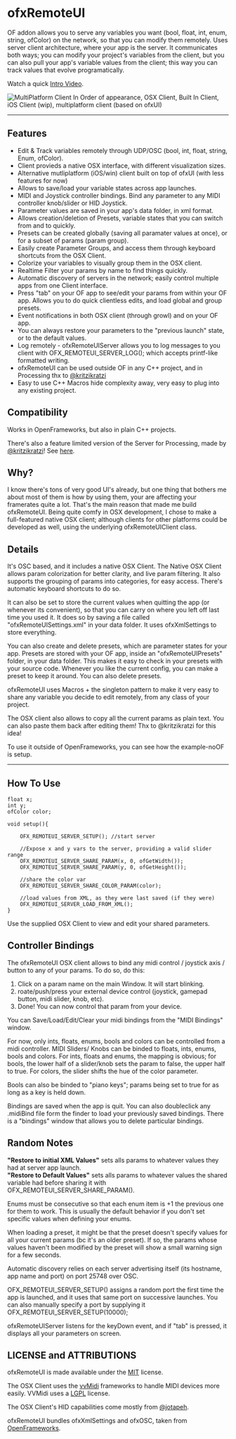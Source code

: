 # ofxRemoteUI


OF addon allows you to serve any variables you want (bool, float, int, enum, string, ofColor) on the network, so that you can modify them remotely. Uses server client architecture, where your app is the server. It communicates both ways; you can modify your project's variables from the client, but you can also pull your app's variable values from the client; this way you can track values that evolve programatically. 

Watch a quick [Intro Video](http://youtu.be/F18f67d_WjU).


![MultiPlatform Client](https://farm4.staticflickr.com/3926/14983323502_4019a37a8f_o_d.png "List of Clients") In Order of appearance, OSX Client, Built In Client, iOS Client (wip), multiplatform client (based on ofxUI)


---

## Features

* Edit & Track variables remotely through UDP/OSC (bool, int, float, string, Enum, ofColor).
* Client provieds a native OSX interface, with different visualization sizes.
* Alternative mutliplatform (iOS/win) client built on top of ofxUI (with less features for now)
* Allows to save/load your variable states across app launches.
* MIDI and Joystick controller bindings. Bind any parameter to any MIDI controller knob/slider or HID Joystick.
* Parameter values are saved in your app's data folder, in xml format.
* Allows creation/deletion of Presets, variable states that you can switch from and to quickly.
* Presets can be created globally (saving all paramater values at once), or for a subset of params (param group).
* Easily create Parameter Groups, and access them through keyboard shortcuts from the OSX Client.
* Colorize your variables to visually group them in the OSX client.
* Realtime Filter your params by name to find things quickly.
* Automatic discovery of servers in the network; easily control multiple apps from one Client interface.
* Press "tab" on your OF app to see/edit your params from within your OF app. Allows you to do quick clientless edits, and load global and group presets.
* Event notifications in both OSX client (through growl) and on your OF app.
* You can always restore your parameters to the "previous launch" state, or to the default values.
* Log remotely - ofxRemoteUIServer allows you to log messages to you client with OFX_REMOTEUI_SERVER_LOG(); which accepts printf-like formatted writing.
* ofxRemoteUI can be used outside OF in any C++ project, and in Processing thx to [@kritzikratzi](http://github.com/kirtzikratzi)
* Easy to use C++ Macros hide complexity away, very easy to plug into any existing project.



## Compatibility
Works in OpenFrameworks, but also in plain C++ projects.

There's also a feature limited version of the Server for Processing, made by [@kritzikratzi](http://github.com/kirtzikratzi)! See <a href="http://superduper.org/processing/remoteUI">here</a>.

## Why?

I know there's tons of very good UI's already, but one thing that bothers me about most of them is how by using them, your are affecting your framerates quite a lot. That's the main reason that made me build ofxRemoteUI. Being quite comfy in OSX development, I chose to make a full-featured native OSX client; although clients for other platforms could be developed as well, using the underlying ofxRemoteUIClient class.

## Details

It's OSC based, and it includes a native OSX Client. The Native OSX Client allows param colorization for better clarity, and live param filtering. It also supports the grouping of params into categories, for easy access. There's automatic keyboard shortcuts to do so.

It can also be set to store the current values when quitting the app (or whenever its convenient), so that you can carry on where you left off last time you used it. It does so by saving a file called "ofxRemoteUISettings.xml" in your data folder. It uses ofxXmlSettings to store everything. 

You can also create and delete presets, which are parameter states for your app. Presets are stored with your OF app, inside an "ofxRemoteUIPresets" folder, in your data folder. This makes it easy to check in your presets with your source code. Whenever you like the current config, you can make a preset to keep it around. You can also delete presets.

ofxRemoteUI uses Macros + the singleton pattern to make it very easy to share any variable you decide to edit remotely, from any class of your project.

The OSX client also allows to copy all the current params as plain text. You can also paste them back after editing them! Thx to @kritzikratzi for this idea!

To use it outside of OpenFrameworks, you can see how the example-noOF is setup.   

-----


## How To Use

	float x;
	int y;
	ofColor color;

	void setup(){	
	
		OFX_REMOTEUI_SERVER_SETUP(); //start server
		
		//Expose x and y vars to the server, providing a valid slider range
		OFX_REMOTEUI_SERVER_SHARE_PARAM(x, 0, ofGetWidth()); 
		OFX_REMOTEUI_SERVER_SHARE_PARAM(y, 0, ofGetHeight());
		
		//share the color var
		OFX_REMOTEUI_SERVER_SHARE_COLOR_PARAM(color);
		
		//load values from XML, as they were last saved (if they were)
		OFX_REMOTEUI_SERVER_LOAD_FROM_XML(); 
	}
	
Use the supplied OSX Client to view and edit your shared parameters.


## Controller Bindings
The ofxRemoteUI OSX client allows to bind any midi control / joystick axis / button to any of your params. To do so, do this:

1. Click on a param name on the main Window. It will start blinking.
2. roate/push/press your external device control (joystick, gamepad button, midi slider, knob, etc).
3. Done! You can now control that param from your device. 

You can Save/Load/Edit/Clear your midi bindings from the "MIDI Bindings" window. 

For now, only ints, floats, enums, bools and colors can be controlled from a midi controller. MIDI Sliders/ Knobs can be binded to floats, ints, enums, bools and colors. For ints, floats and enums, the mapping is obvious; for bools, the lower half of a slider/knob sets the param to false, the upper half to true. For colors, the slider shifts the hue of the color parameter.

Bools can also be binded to "piano keys"; params being set to true for as long as a key is held down.

Bindings are saved when the app is quit. You can also doubleclick any .midiBind file form the finder to load your previously saved bindings. There is a "bindings" window that allows you to delete particular bindings.

## Random Notes

**"Restore to initial XML Values"** sets alls params to whatever values they had at server app launch.  
**"Restore to Default Values"** sets alls params to whatever values the shared variable had before sharing it with OFX_REMOTEUI_SERVER_SHARE_PARAM().

Enums must be consecutive so that each enum item is +1 the previous one for them to work. This is usually the default behavior if you don't set specific values when defining your enums.

When loading a preset, it might be that the preset doesn't specify values for all your current params (bc it's an older preset). If so, the params whose values haven't been modified by the preset will show a small warning sign for a few seconds.

Automatic discovery relies on each server advertising itself (its hostname, app name and port) on port 25748 over OSC.

OFX_REMOTEUI_SERVER_SETUP() assigns a random port the first time the app is launched, and it uses that same port on successive launches. You can also manually specify a port by supplying it OFX_REMOTEUI_SERVER_SETUP(10000);

ofxRemoteUIServer listens for the keyDown event, and if "tab" is pressed, it displays all your parameters on screen.


## LICENSE and ATTRIBUTIONS

ofxRemoteUI is made available under the [MIT](http://opensource.org/licenses/MIT) license.

The OSX Client uses the [vvMidi](https://github.com/mrRay/vvopensource) frameworks to handle MIDI devices more easily. VVMidi uses a [LGPL](https://github.com/mrRay/vvopensource/blob/master/lgpl-3.0.txt) license. 

The OSX Client's HID capabilities come mostly from [@jotapeh](https://github.com/jotapeh/MacJoystickHIDTest).

ofxRemoteUI bundles ofxXmlSettings and ofxOSC, taken from [OpenFrameworks](http://openframeworks.cc).